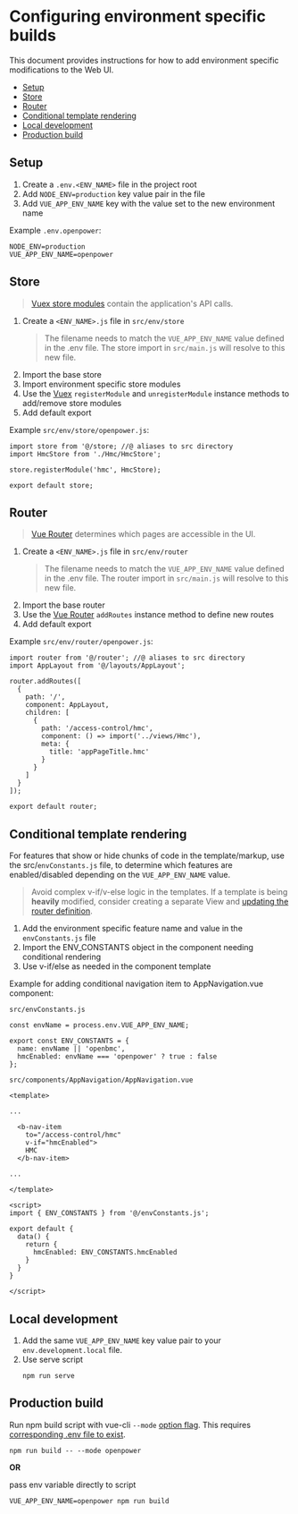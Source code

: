 # Configuring environment specific builds

This document provides instructions for how to add environment specific modifications to the Web UI.

- [Setup](##setup)
- [Store](##store)
- [Router](##router)
- [Conditional template rendering](##conditional-template-rendering)
- [Local development](##local-development)
- [Production build](##production-build)

## Setup

1. Create a `.env.<ENV_NAME>` file in the project root
2. Add `NODE_ENV=production` key value pair in the file
3. Add `VUE_APP_ENV_NAME` key with the value set to the new environment name

Example `.env.openpower`:

```
NODE_ENV=production
VUE_APP_ENV_NAME=openpower
```

## Store

>[Vuex store modules](https://vuex.vuejs.org/guide/modules.html) contain the application's API calls.

1. Create a `<ENV_NAME>.js` file in `src/env/store`
    >The filename needs to match the `VUE_APP_ENV_NAME` value defined in the .env file. The store import in `src/main.js` will resolve to this new file.
2. Import the base store
3. Import environment specific store modules
4. Use the [Vuex](https://vuex.vuejs.org/api/#registermodule) `registerModule` and `unregisterModule` instance methods to add/remove store modules
5. Add default export

Example `src/env/store/openpower.js`:

```
import store from '@/store; //@ aliases to src directory
import HmcStore from './Hmc/HmcStore';

store.registerModule('hmc', HmcStore);

export default store;
```

## Router

>[Vue Router](https://router.vuejs.org/guide/) determines which pages are accessible in the UI.

1. Create a `<ENV_NAME>.js` file in `src/env/router`
    >The filename needs to match the `VUE_APP_ENV_NAME` value defined in the .env file. The router import in `src/main.js` will resolve to this new file.
2. Import the base router
4. Use the [Vue Router](https://router.vuejs.org/api/#router-addroutes) `addRoutes` instance method to define new routes
5. Add default export

Example `src/env/router/openpower.js`:

```
import router from '@/router'; //@ aliases to src directory
import AppLayout from '@/layouts/AppLayout';

router.addRoutes([
  {
    path: '/',
    component: AppLayout,
    children: [
      {
        path: '/access-control/hmc',
        component: () => import('../views/Hmc'),
        meta: {
          title: 'appPageTitle.hmc'
        }
      }
    ]
  }
]);

export default router;
```

## Conditional template rendering

For features that show or hide chunks of code in the template/markup, use the src/`envConstants.js` file, to determine which features are enabled/disabled depending on the `VUE_APP_ENV_NAME` value.

>Avoid complex v-if/v-else logic in the templates. If a template is being **heavily** modified, consider creating a separate View and [updating the router definition](##router).

1. Add the environment specific feature name and value in the `envConstants.js` file
2. Import the ENV_CONSTANTS object in the component needing conditional rendering
3. Use v-if/else as needed in the component template

Example for adding conditional navigation item to AppNavigation.vue component:

`src/envConstants.js`

```
const envName = process.env.VUE_APP_ENV_NAME;

export const ENV_CONSTANTS = {
  name: envName || 'openbmc',
  hmcEnabled: envName === 'openpower' ? true : false
};

```

`src/components/AppNavigation/AppNavigation.vue`


```
<template>

...

  <b-nav-item
    to="/access-control/hmc"
    v-if="hmcEnabled">
    HMC
  </b-nav-item>

...

</template>

<script>
import { ENV_CONSTANTS } from '@/envConstants.js';

export default {
  data() {
    return {
      hmcEnabled: ENV_CONSTANTS.hmcEnabled
    }
  }
}

</script>

```

## Local development

1. Add the same `VUE_APP_ENV_NAME` key value pair to your `env.development.local` file.
2. Use serve script
    ```
    npm run serve
    ```

## Production build

Run npm build script with vue-cli `--mode` [option flag](https://cli.vuejs.org/guide/mode-and-env.html#modes). This requires [corresponding .env file to exist](##setup).


```
npm run build -- --mode openpower
```


**OR**

pass env variable directly to script

```
VUE_APP_ENV_NAME=openpower npm run build
```